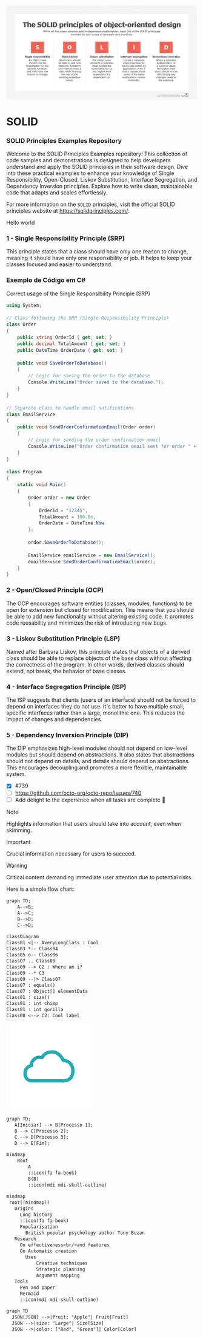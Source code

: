 <!-- 
https://docs.github.com/pt/get-started/writing-on-github/getting-started-with-writing-and-formatting-on-github/basic-writing-and-formatting-syntax 
https://www.techtarget.com/searchapparchitecture/feature/An-intro-to-the-5-SOLID-principles-of-object-oriented-design
https://blog.knoldus.com/why-we-need-solid-principles-and-its-types/
https://mermaid.js.org/syntax/mindmap.html
-->

  ![Descrição da imagem](images/solid_principles_of_object_oriented_design-f.png)



# SOLID
### SOLID Principles Examples Repository

Welcome to the SOLID Principles Examples repository! This collection of code samples and demonstrations is designed to help developers understand and apply the SOLID principles in their software design. Dive into these practical examples to enhance your knowledge of Single Responsibility, Open-Closed, Liskov Substitution, Interface Segregation, and Dependency Inversion principles. Explore how to write clean, maintainable code that adapts and scales effortlessly.

For more information on the `SOLID` principles, visit the official SOLID principles website at https://solidprinciples.com/.

Hello world

### 1 - Single Responsibility Principle (SRP)
This principle states that a class should have only one reason to change, meaning it should have only one responsibility or job. It helps to keep your classes focused and easier to understand.


### Exemplo de Código em C#
Correct usage of the Single Responsibility Principle (SRP) 
```csharp
using System;

// Class following the SRP (Single Responsibility Principle)
class Order
{
    public string OrderId { get; set; }
    public decimal TotalAmount { get; set; }
    public DateTime OrderDate { get; set; }

    public void SaveOrderToDatabase()
    {
        // Logic for saving the order to the database
        Console.WriteLine("Order saved to the database.");
    }
}

// Separate class to handle email notifications
class EmailService
{
    public void SendOrderConfirmationEmail(Order order)
    {
        // Logic for sending the order confirmation email
        Console.WriteLine("Order confirmation email sent for order " + order.OrderId);
    }
}

class Program
{
    static void Main()
    {
        Order order = new Order
        {
            OrderId = "12345",
            TotalAmount = 100.0m,
            OrderDate = DateTime.Now
        };

        order.SaveOrderToDatabase();

        EmailService emailService = new EmailService();
        emailService.SendOrderConfirmationEmail(order);
    }
}

```


### 2 - Open/Closed Principle (OCP)
The OCP encourages software entities (classes, modules, functions) to be open for extension but closed for modification. This means that you should be able to add new functionality without altering existing code. It promotes code reusability and minimizes the risk of introducing new bugs.

### 3 - Liskov Substitution Principle (LSP)
Named after Barbara Liskov, this principle states that objects of a derived class should be able to replace objects of the base class without affecting the correctness of the program. In other words, derived classes should extend, not break, the behavior of base classes.

### 4 - Interface Segregation Principle (ISP)
The ISP suggests that clients (users of an interface) should not be forced to depend on interfaces they do not use. It's better to have multiple small, specific interfaces rather than a large, monolithic one. This reduces the impact of changes and dependencies.

### 5 - Dependency Inversion Principle (DIP)
The DIP emphasizes high-level modules should not depend on low-level modules but should depend on abstractions. It also states that abstractions should not depend on details, and details should depend on abstractions. This encourages decoupling and promotes a more flexible, maintainable system.


- [x] #739
- [ ] https://github.com/octo-org/octo-repo/issues/740
- [ ] Add delight to the experience when all tasks are complete :tada:

> [!NOTE]
> Highlights information that users should take into account, even when skimming.

> [!IMPORTANT]
> Crucial information necessary for users to succeed.

> [!WARNING]
> Critical content demanding immediate user attention due to potential risks.


Here is a simple flow chart:

```mermaid
graph TD;
    A-->B;
    A-->C;
    B-->D;
    C-->D;
```
```mermaid
classDiagram
Class01 <|-- AveryLongClass : Cool
Class03 *-- Class04
Class05 o-- Class06
Class07 .. Class08
Class09 --> C2 : Where am i?
Class09 --* C3
Class09 --|> Class07
Class07 : equals()
Class07 : Object[] elementData
Class01 : size()
Class01 : int chimp
Class01 : int gorilla
Class08 <--> C2: Cool label
```


 ![Descrição da imagem](images/cloud.png)

 ```mermaid
graph TD;
    A[Iniciar] --> B[Processo 1];
    B --> C[Processo 2];
    C --> D[Processo 3];
    D --> E[Fim];
```

```mermaid
mindmap
    Root
        A
        ::icon(fa fa-book)
        B(B)
        ::icon(mdi mdi-skull-outline)
```

 ```mermaid
mindmap
  root((mindmap))
    Origins
      Long history
      ::icon(fa fa-book)
      Popularisation
        British popular psychology author Tony Buzan
    Research
      On effectiveness<br/>and features
      On Automatic creation
        Uses
            Creative techniques
            Strategic planning
            Argument mapping
    Tools
      Pen and paper
      Mermaid
      ::icon(mdi mdi-skull-outline)
```


```marmaid
graph TD
  JSON[JSON] -->|fruit: "Apple"| Fruit[Fruit]
  JSON -->|size: "Large"| Size[Size]
  JSON -->|color: ["Red", "Green"]| Color[Color]
```



